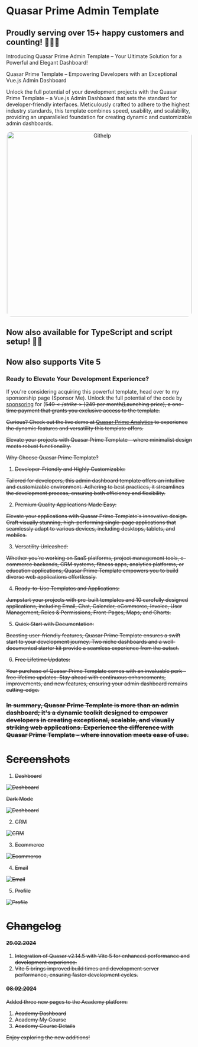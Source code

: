 # Quasar Prime Admin Template


## Proudly serving over 15+ happy customers and counting! 🚀🚀🚀

Introducing Quasar Prime Admin Template – Your Ultimate Solution for a Powerful and Elegant Dashboard!

Quasar Prime Template – Empowering Developers with an Exceptional Vue.js Admin Dashboard

Unlock the full potential of your development projects with the Quasar Prime Template – a Vue.js Admin Dashboard that
sets the standard for developer-friendly interfaces. Meticulously crafted to adhere to the highest industry standards,
this template combines speed, usability, and scalability, providing an unparalleled foundation for creating dynamic and
customizable admin dashboards.


<p align="center">
    <img src="images/PageSpeedInsights.png" alt="Githelp" width="500" style="border-radius: 12px"/>
</p>

## Now also available for TypeScript and script setup! 🚀🚀
## Now also supports Vite 5

### Ready to Elevate Your Development Experience?

If you're considering acquiring this powerful template, head over to my sponsorship page (Sponsor Me). Unlock the full
potential of the code by [sponsoring](https://github.com/sponsors/pratik227) for (<strike>$549</strike>)$249 per month(Launching price), a one-time payment that
grants you exclusive access to the
template.

Curious? Check out the live demo at [Quasar Prime Analytics](https://quasar-prime-admin-template.netlify.app/analytics)
to experience the dynamic features and versatility this
template offers.

Elevate your projects with Quasar Prime Template – where minimalist design meets robust functionality.

Why Choose Quasar Prime Template?

1. Developer-Friendly and Highly Customizable:

Tailored for developers, this admin dashboard template offers an intuitive and customizable environment. Adhering to
best practices, it streamlines the development process, ensuring both efficiency and flexibility.

2. Premium Quality Applications Made Easy:

Elevate your applications with Quasar Prime Template's innovative design. Craft visually stunning, high-performing
single-page applications that seamlessly adapt to various devices, including desktops, tablets, and mobiles.

3. Versatility Unleashed:

Whether you're working on SaaS platforms, project management tools, e-commerce backends, CRM systems, fitness apps,
analytics platforms, or education applications, Quasar Prime Template empowers you to build diverse web applications
effortlessly.

4. Ready-to-Use Templates and Applications:

Jumpstart your projects with pre-built templates and 10 carefully designed applications, including Email, Chat,
Calendar, eCommerce, Invoice, User Management, Roles & Permissions, Front-Pages, Maps, and Charts.

5. Quick Start with Documentation:

Boasting user-friendly features, Quasar Prime Template ensures a swift start to your development journey. Two niche
dashboards and a well-documented starter kit provide a seamless experience from the outset.

6. Free Lifetime Updates:

Your purchase of Quasar Prime Template comes with an invaluable perk – free lifetime updates. Stay ahead with continuous
enhancements, improvements, and new features, ensuring your admin dashboard remains cutting-edge.

### In summary, Quasar Prime Template is more than an admin dashboard; it's a dynamic toolkit designed to empower developers in creating exceptional, scalable, and visually striking web applications. Experience the difference with Quasar Prime Template – where innovation meets ease of use.

# Screenshots

1. Dashboard

![Dashboard](images/Dashboard.png)

Dark Mode

![Dashboard](images/Dark_Dashboard.png)

2. CRM

![CRM](images/CRM.png)

3. Ecommerce

![Ecommerce](images/ECommerce.png)

4. Email

![Email](images/Mail.png)

5. Profile

![Profile](images/Profile.png)

# Changelog

#### 29.02.2024

1. Integration of Quasar v2.14.5 with Vite 5 for enhanced performance and development experience.
2. Vite 5 brings improved build times and development server performance, ensuring faster development cycles.

#### 08.02.2024

Added three new pages to the Academy platform:

1. Academy Dashboard
2. Academy My Course
3. Academy Course Details

Enjoy exploring the new additions!



